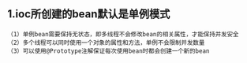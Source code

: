 ## 1.ioc所创建的bean默认是单例模式
```
（1）单例bean需要保持无状态，即多线程不会修改bean的相关属性，才能保持并发安全
（2）多个线程可以同时使用一个对象的属性和方法，单例不会限制并发数量
（3）可以使用@Prototype注解保证每次使用bean时都会创建一个新的bean
```